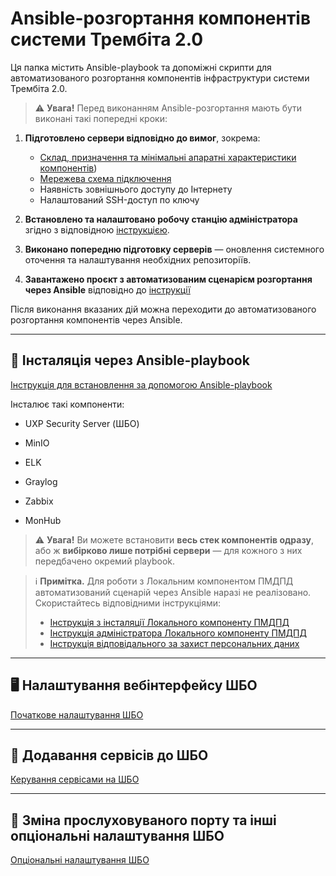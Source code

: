 # Ansible-розгортання компонентів системи Трембіта 2.0

Ця папка містить Ansible-playbook та допоміжні скрипти для автоматизованого розгортання компонентів інфраструктури системи Трембіта 2.0.

> ⚠️ **Увага!** Перед виконанням Ansible-розгортання мають бути виконані такі попередні кроки:

1. **Підготовлено сервери відповідно до вимог**, зокрема:
   - [Склад, призначення та мінімальні апаратні характеристики компонентів](../manual-installation/01-env-components.md))
   - [Мережева схема підключення](../manual-installation/02-network-diagram.md)
   - Наявність зовнішнього доступу до Інтернету
   - Налаштований SSH-доступ по ключу

2. **Встановлено та налаштовано робочу станцію адміністратора** згідно з відповідною [інструкцією](../manual-installation/03-adminserver-install.md).

3. **Виконано попередню підготовку серверів** — оновлення системного оточення та налаштування необхідних репозиторіїв.

4. **Завантажено проєкт з автоматизованим сценарієм розгортання через Ansible** відповідно до [інструкції](----)

Після виконання вказаних дій можна переходити до автоматизованого розгортання компонентів через Ansible.

---

## 🔧 Інсталяція через Ansible-playbook

[Інструкція для встановлення за допомогою Ansible-playbook](01-ansible.md)

Інсталює такі компоненти:

- UXP Security Server (ШБО)

- MinIO

- ELK
 
- Graylog

- Zabbix

- MonHub

> ⚠️ **Увага!** Ви можете встановити **весь стек компонентів одразу**, або ж **вибірково лише потрібні сервери** — для кожного з них передбачено окремий playbook.

> ℹ️ **Примітка.** Для роботи з Локальним компонентом ПМДПД автоматизований сценарій через Ansible наразі не реалізовано. Скористайтесь відповідними інструкціями:
> - [Інструкція з інсталяції Локального компоненту ПМДПД](https://portal.trembita.gov.ua/media/website-media/LK_PMDPD.pdf)
> - [Інструкція адміністратора Локального компоненту ПМДПД](https://portal.trembita.gov.ua/media/website-media/%D0%86%D0%BD%D1%81%D1%82%D1%80%D1%83%D0%BA%D1%86%D1%96%D1%8F_%D0%90%D0%B4%D0%BC%D1%96%D0%BD%D1%96%D1%81%D1%82%D1%80%D0%B0%D1%82%D0%BE%D1%80%D0%B0_%D0%9B%D0%BE%D0%BA%D0%B0%D0%BB%D1%8C%D0%BD%D0%BE%D0%B3%D0%BE_%D0%BA%D0%BE%D0%BC%D0%BF%D0%BE%D0%BD%D0%B5%D0%BD%D1%82%D1%83_%D0%9F%D0%9C%D0%94%D0%9F%D0%94.pdf)
> - [Інструкція відповідального за захист персональних даних](https://portal.trembita.gov.ua/media/website-media/%D0%86%D0%BD%D1%81%D1%82%D1%80%D1%83%D0%BA%D1%86%D1%96%D1%8F_%D0%92%D1%96%D0%B4%D0%BF%D0%BE%D0%B2%D1%96%D0%B4%D0%B0%D0%BB%D1%8C%D0%BD%D0%BE%D0%B3%D0%BE_%D0%B7%D0%B0_%D0%B7%D0%B0%D1%85%D0%B8%D1%81%D1%82_%D0%BF%D0%B5%D1%80%D1%81%D0%BE%D0%BD%D0%B0%D0%BB%D1%8C%D0%BD%D0%B8%D1%85_%D0%B4%D0%B0%D0%BD%D0%B8%D1%85.pdf)

---

## 🖥 Налаштування вебінтерфейсу ШБО

[Початкове налаштування ШБО](02-uxp-ss-settings.md)

---

## 🔌 Додавання сервісів до ШБО

[Керування сервісами на ШБО](02.1-uxp-service-settings.md)

---

## 🔌 Зміна прослуховуваного порту та інші опціональні налаштування ШБО

[Опціональні налаштування ШБО](../manual-installation/06.2-uxp-ss-user-guide.md)

